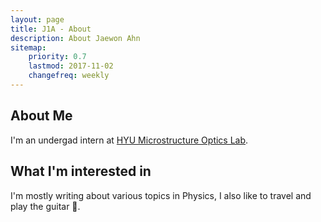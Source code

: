 ```yaml
---
layout: page
title: J1A - About
description: About Jaewon Ahn
sitemap:
    priority: 0.7
    lastmod: 2017-11-02
    changefreq: weekly
---
```

## About Me

I'm an undergad intern at <a href='https://photon.hanyang.ac.kr/home'> HYU Microstructure Optics Lab</a>.


## What I'm interested in
I'm mostly writing about various topics in Physics, I also like to travel and play the guitar 🎸.